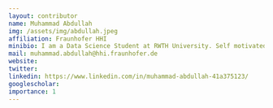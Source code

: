 ```yaml
---
layout: contributor
name: Muhammad Abdullah
img: /assets/img/abdullah.jpeg 
affiliation: Fraunhofer HHI
minibio: I am a Data Science Student at RWTH University. Self motivated, hard working individual. Enthusiastic about Machine Learning, Data Analysis and Development
mail: muhammad.abdullah@hhi.fraunhofer.de
website:
twitter: 
linkedin: https://www.linkedin.com/in/muhammad-abdullah-41a375123/
googlescholar:
importance: 1
---
```


